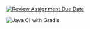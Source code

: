 [![Review Assignment Due Date](https://classroom.github.com/assets/deadline-readme-button-24ddc0f5d75046c5622901739e7c5dd533143b0c8e959d652212380cedb1ea36.svg)](https://classroom.github.com/a/OJygRx81)


![Java CI with Gradle](https://github.com/bhos-qa/l2-github-actions-nihat203-1/workflows/CI%2FCD/badge.svg)
